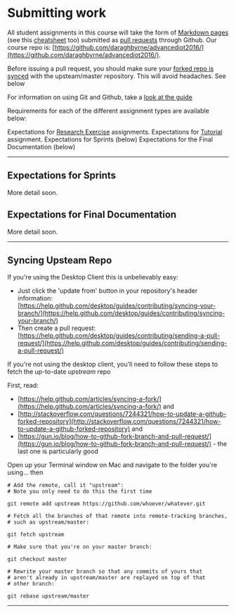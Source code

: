 # Submitting work


All student assignments in this course will take the form of [Markdown pages](https://guides.github.com/features/mastering-markdown/) (see this [cheatsheet](https://github.com/adam-p/markdown-here/wiki/Markdown-Cheatsheet) too) submitted as [pull requests](https://help.github.com/articles/using-pull-requests/) through Github. Our course repo is: [https://github.com/daraghbyrne/advancediot2016/](https://github.com/daraghbyrne/advancediot2016/). 

Before issuing a pull request, you should make sure your [forked repo is synced](https://help.github.com/articles/syncing-a-fork/) with the upsteam/master repository. This will avoid headaches. See below

For information on using Git and Github, take a [look at the guide](../tutorials/using-git-and-github.md)

Requirements for each of the different assignment types are available below:

Expectations for [Research Exercise](research-exercise.md) assignments.
Expectations for [Tutorial](adding-tutorials.md) assignment.
Expectations for Sprints (below)
Expectations for the Final Documentation (below)

----

## Expectations for Sprints

More detail soon. 

## Expectations for Final Documentation

More detail soon. 

----

## Syncing Upsteam Repo

If you're using the Desktop Client this is unbelievably easy:

- Just click the 'update from' button in your repository's header information: [https://help.github.com/desktop/guides/contributing/syncing-your-branch/](https://help.github.com/desktop/guides/contributing/syncing-your-branch/)
- Then create a pull request: [https://help.github.com/desktop/guides/contributing/sending-a-pull-request/](https://help.github.com/desktop/guides/contributing/sending-a-pull-request/)

If you're not using the desktop client, you'll need to follow these steps to fetch the up-to-date _upstream_ repo

First, read: 

- [https://help.github.com/articles/syncing-a-fork/](https://help.github.com/articles/syncing-a-fork/) and 
- [http://stackoverflow.com/questions/7244321/how-to-update-a-github-forked-repository](http://stackoverflow.com/questions/7244321/how-to-update-a-github-forked-repository) and 
- [https://gun.io/blog/how-to-github-fork-branch-and-pull-request/](https://gun.io/blog/how-to-github-fork-branch-and-pull-request/) - the last one is particularly good


Open up your Terminal window on Mac and navigate to the folder you're using... then 

````
# Add the remote, call it "upstream":
# Note you only need to do this the first time

git remote add upstream https://github.com/whoever/whatever.git

# Fetch all the branches of that remote into remote-tracking branches,
# such as upstream/master:

git fetch upstream

# Make sure that you're on your master branch:

git checkout master

# Rewrite your master branch so that any commits of yours that
# aren't already in upstream/master are replayed on top of that
# other branch:

git rebase upstream/master
````

----